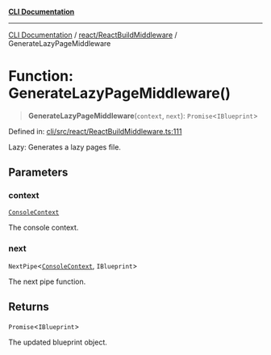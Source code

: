 [**CLI Documentation**](../../../README.md)

***

[CLI Documentation](../../../README.md) / [react/ReactBuildMiddleware](../README.md) / GenerateLazyPageMiddleware

# Function: GenerateLazyPageMiddleware()

> **GenerateLazyPageMiddleware**(`context`, `next`): `Promise`\<`IBlueprint`\>

Defined in: [cli/src/react/ReactBuildMiddleware.ts:111](https://github.com/stonemjs/cli/blob/df49bf1f270a78a61946870e36ae0b10d02482b3/src/react/ReactBuildMiddleware.ts#L111)

Lazy: Generates a lazy pages file.

## Parameters

### context

[`ConsoleContext`](../../../declarations/interfaces/ConsoleContext.md)

The console context.

### next

`NextPipe`\<[`ConsoleContext`](../../../declarations/interfaces/ConsoleContext.md), `IBlueprint`\>

The next pipe function.

## Returns

`Promise`\<`IBlueprint`\>

The updated blueprint object.
